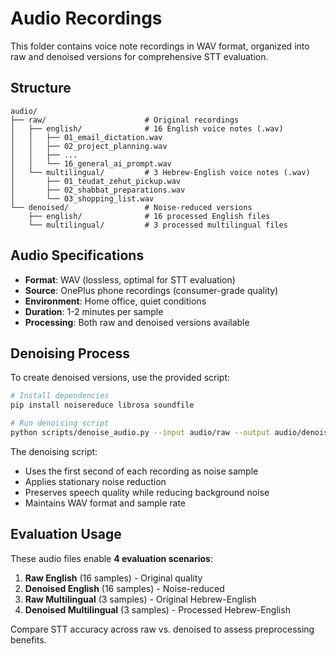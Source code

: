 # Audio Recordings

This folder contains voice note recordings in WAV format, organized into raw and denoised versions for comprehensive STT evaluation.

## Structure

```
audio/
├── raw/                      # Original recordings
│   ├── english/              # 16 English voice notes (.wav)
│   │   ├── 01_email_dictation.wav
│   │   ├── 02_project_planning.wav
│   │   ├── ...
│   │   └── 16_general_ai_prompt.wav
│   └── multilingual/         # 3 Hebrew-English voice notes (.wav)
│       ├── 01_teudat_zehut_pickup.wav
│       ├── 02_shabbat_preparations.wav
│       └── 03_shopping_list.wav
└── denoised/                 # Noise-reduced versions
    ├── english/              # 16 processed English files
    └── multilingual/         # 3 processed multilingual files
```

## Audio Specifications

- **Format**: WAV (lossless, optimal for STT evaluation)
- **Source**: OnePlus phone recordings (consumer-grade quality)
- **Environment**: Home office, quiet conditions
- **Duration**: 1-2 minutes per sample
- **Processing**: Both raw and denoised versions available

## Denoising Process

To create denoised versions, use the provided script:

```bash
# Install dependencies
pip install noisereduce librosa soundfile

# Run denoising script
python scripts/denoise_audio.py --input audio/raw --output audio/denoised
```

The denoising script:
- Uses the first second of each recording as noise sample
- Applies stationary noise reduction
- Preserves speech quality while reducing background noise
- Maintains WAV format and sample rate

## Evaluation Usage

These audio files enable **4 evaluation scenarios**:
1. **Raw English** (16 samples) - Original quality
2. **Denoised English** (16 samples) - Noise-reduced
3. **Raw Multilingual** (3 samples) - Original Hebrew-English
4. **Denoised Multilingual** (3 samples) - Processed Hebrew-English

Compare STT accuracy across raw vs. denoised to assess preprocessing benefits.
